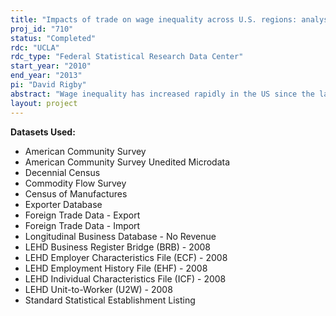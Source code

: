 ```yaml
---
title: "Impacts of trade on wage inequality across U.S. regions: analysis using matched employer-employee data"
proj_id: "710"
status: "Completed"
rdc: "UCLA"
rdc_type: "Federal Statistical Research Data Center"
start_year: "2010"
end_year: "2013"
pi: "David Rigby"
abstract: "Wage inequality has increased rapidly in the US since the late 1970s. Imports to the US, especially those from low-wage developing economies, have risen over the same period. Standard trade theory links these trends and provides one explanation for the rise in relative wages of more skilled workers. However, most empirical studies have failed to find a strong connection between  trade and wage inequality. Most of these studies use unreliable proxies for skill and ignore related characteristics of workers and businesses that influence wages. We remedy these failings with matched employer-employee micro-data. Federal trade data are employed to identify imports by state and to explore how import competition impacts wage inequality across US regions."
layout: project
---
```


**Datasets Used:**

  - American Community Survey 
  - American Community Survey Unedited Microdata 
  - Decennial Census 
  - Commodity Flow Survey 
  - Census of Manufactures 
  - Exporter Database 
  - Foreign Trade Data - Export 
  - Foreign Trade Data - Import 
  - Longitudinal Business Database - No Revenue 
  - LEHD Business Register Bridge (BRB) - 2008 
  - LEHD Employer Characteristics File (ECF) - 2008 
  - LEHD Employment History File (EHF) - 2008 
  - LEHD Individual Characteristics File (ICF) - 2008 
  - LEHD Unit-to-Worker (U2W) - 2008 
  - Standard Statistical Establishment Listing 

